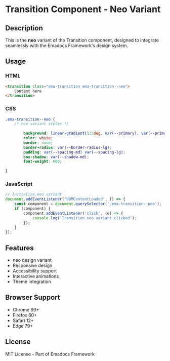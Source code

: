 # Transition Component - Neo Variant

## Description
This is the **neo** variant of the Transition component, designed to integrate seamlessly with the Emadocs Framework's design system.

## Usage

### HTML
```html
<transition class="ema-transition ema-transition--neo">
    Content here
</transition>
```

### CSS
```css
.ema-transition--neo {
    /* neo variant styles */
    
        background: linear-gradient(135deg, var(--primary), var(--primary-dark));
        color: white;
        border: none;
        border-radius: var(--border-radius-lg);
        padding: var(--spacing-md) var(--spacing-lg);
        box-shadow: var(--shadow-md);
        font-weight: 600;
    
}
```

### JavaScript
```javascript
// Initialize neo variant
document.addEventListener('DOMContentLoaded', () => {
    const component = document.querySelector('.ema-transition--neo');
    if (component) {
        component.addEventListener('click', (e) => {
            console.log('Transition neo variant clicked');
        });
    }
});
```

## Features
- neo design variant
- Responsive design
- Accessibility support
- Interactive animations
- Theme integration

## Browser Support
- Chrome 60+
- Firefox 60+
- Safari 12+
- Edge 79+

## License
MIT License - Part of Emadocs Framework
